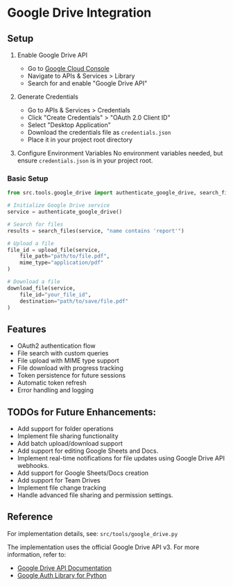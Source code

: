 # Google Drive Integration

## Setup

1. Enable Google Drive API
   - Go to [Google Cloud Console](https://console.cloud.google.com/)
   - Navigate to APIs & Services > Library
   - Search for and enable "Google Drive API"

2. Generate Credentials
   - Go to APIs & Services > Credentials
   - Click "Create Credentials" > "OAuth 2.0 Client ID"
   - Select "Desktop Application"
   - Download the credentials file as `credentials.json`
   - Place it in your project root directory

3. Configure Environment Variables
   No environment variables needed, but ensure `credentials.json` is in your project root.

### Basic Setup
```python
from src.tools.google_drive import authenticate_google_drive, search_files, upload_file, download_file

# Initialize Google Drive service
service = authenticate_google_drive()

# Search for files
results = search_files(service, "name contains 'report'")

# Upload a file
file_id = upload_file(service, 
    file_path="path/to/file.pdf",
    mime_type="application/pdf"
)

# Download a file
download_file(service,
    file_id="your_file_id",
    destination="path/to/save/file.pdf"
)
```

## Features
- OAuth2 authentication flow
- File search with custom queries
- File upload with MIME type support
- File download with progress tracking
- Token persistence for future sessions
- Automatic token refresh
- Error handling and logging

## TODOs for Future Enhancements:
- Add support for folder operations
- Implement file sharing functionality
- Add batch upload/download support
- Add support for editing Google Sheets and Docs.
- Implement real-time notifications for file updates using Google Drive API webhooks.
- Add support for Google Sheets/Docs creation
- Add support for Team Drives
- Implement file change tracking
- Handle advanced file sharing and permission settings.

## Reference
For implementation details, see: `src/tools/google_drive.py`

The implementation uses the official Google Drive API v3. For more information, refer to:
- [Google Drive API Documentation](https://developers.google.com/drive/api/v3/about-sdk)
- [Google Auth Library for Python](https://github.com/googleapis/google-auth-library-python)
